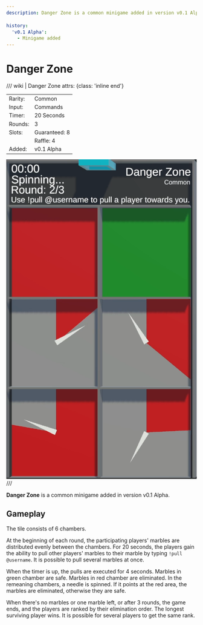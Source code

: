 ```yaml
---
description: Danger Zone is a common minigame added in version v0.1 Alpha.

history:
  'v0.1 Alpha':
    - Minigame added
---
```


# Danger Zone

/// wiki | Danger Zone
    attrs: {class: 'inline end'}

|         |               |
|---------|---------------|
| Rarity: | Common        |
| Input:  | Commands      |
| Timer:  | 20 Seconds    |
| Rounds: | 3             |
| Slots:  | Guaranteed: 8 |
|         | Raffle: 4     |
| Added:  | v0.1 Alpha    |

![danger-zone](../../assets/images/minigames/twitch/danger-zone.png)
///

**Danger Zone** is a common minigame added in version v0.1 Alpha.

## Gameplay

The tile consists of 6 chambers.

At the beginning of each round, the participating players' marbles are distributed evenly between the chambers. For 20 seconds, the players gain the ability to pull other players' marbles to their marble by typing `!pull @username`. It is possible to pull several marbles at once.

When the timer is up, the pulls are executed for 4 seconds. Marbles in green chamber are safe. Marbles in red chamber are eliminated. In the remeaning chambers, a needle is spinned. If it points at the red area, the marbles are eliminated, otherwise they are safe.

When there's no marbles or one marble left, or after 3 rounds, the game ends, and the players are ranked by their elimination order. The longest surviving player wins. It is possible for several players to get the same rank.
